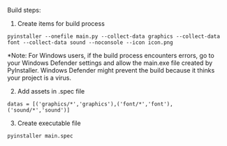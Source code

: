 Build steps:

1. Create items for build process

```
pyinstaller --onefile main.py --collect-data graphics --collect-data font --collect-data sound --noconsole --icon icon.png
```

\*Note: For Windows users, if the build process encounters errors, go to your Windows Defender settings and allow the main.exe file created by PyInstaller. Windows Defender might prevent the build because it thinks your project is a virus.

2. Add assets in .spec file

```
datas = [('graphics/*','graphics'),('font/*','font'),('sound/*','sound')]
```

3. Create executable file

```
pyinstaller main.spec
```
